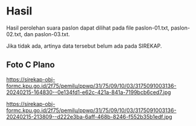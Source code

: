 # Hasil

Hasil perolehan suara paslon dapat dilihat pada file paslon-01.txt, paslon-02.txt, dan paslon-03.txt.

Jika tidak ada, artinya data tersebut belum ada pada SIREKAP.

## Foto C Plano

https://sirekap-obj-formc.kpu.go.id/2f75/pemilu/ppwp/31/75/09/10/03/3175091003136-20240215-164830--0e134fd1-e62c-421a-841a-7199bcb6ced7.jpg

https://sirekap-obj-formc.kpu.go.id/2f75/pemilu/ppwp/31/75/09/10/03/3175091003136-20240215-213809--d222e3ba-6aff-468b-8246-f552b35b1edf.jpg
